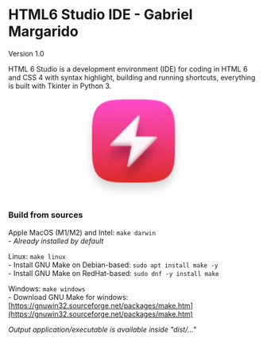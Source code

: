 # HTML6 Studio IDE - Gabriel Margarido
Version 1.0<br>

HTML 6 Studio is a development environment (IDE) for coding in HTML 6 and CSS 4 with syntax highlight, building and running shortcuts, everything is built with Tkinter in Python 3.



<center><img src="HTML6_Studio/html6studio.png" width="40%"></center>  

### Build from sources
Apple MacOS (M1/M2) and Intel: `make darwin`  
    - *Already installed by default*

Linux: `make linux`  
    - Install GNU Make on Debian-based: `sudo apt install make -y`  
    - Install GNU Make on RedHat-based: `sudo dnf -y install make`  
    
Windows: `make windows`  
    - Download GNU Make for windows: [https://gnuwin32.sourceforge.net/packages/make.htm](https://gnuwin32.sourceforge.net/packages/make.htm)  

*Output application/executable is available inside "dist/..."*  
